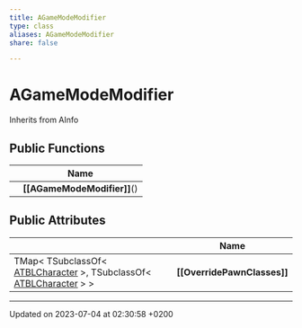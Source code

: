 ```yaml
---
title: AGameModeModifier
type: class
aliases: AGameModeModifier
share: false

---
```


# AGameModeModifier





Inherits from AInfo

## Public Functions

|                | Name           |
| -------------- | -------------- |
| | **[[AGameModeModifier]]**() |

## Public Attributes

|                | Name           |
| -------------- | -------------- |
| TMap< TSubclassOf< [ATBLCharacter](/docs/SDK/Source/Classes/classATBLCharacter.md) >, TSubclassOf< [ATBLCharacter](/docs/SDK/Source/Classes/classATBLCharacter.md) > > | **[[OverridePawnClasses]]**  |

-------------------------------

Updated on 2023-07-04 at 02:30:58 +0200